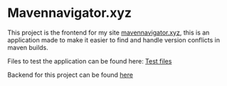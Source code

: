 # Mavennavigator.xyz
This project is the frontend for my site [mavennavigator.xyz](https://www.mavennavigator.xyz), this is an application made to make it easier to find and handle version conflicts in maven builds.

Files to test the application can be found here: [Test files](https://drive.google.com/drive/folders/1aszrUVMpaKilq310JnQ1tbIwETDiiZq-)


Backend for this project can be found [here](https://github.com/KennethLindalen/MvnDepParser)
